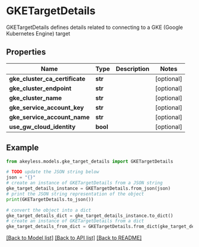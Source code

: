 # GKETargetDetails

GKETargetDetails defines details related to connecting to a GKE (Google Kubernetes Engine) target

## Properties

Name | Type | Description | Notes
------------ | ------------- | ------------- | -------------
**gke_cluster_ca_certificate** | **str** |  | [optional] 
**gke_cluster_endpoint** | **str** |  | [optional] 
**gke_cluster_name** | **str** |  | [optional] 
**gke_service_account_key** | **str** |  | [optional] 
**gke_service_account_name** | **str** |  | [optional] 
**use_gw_cloud_identity** | **bool** |  | [optional] 

## Example

```python
from akeyless.models.gke_target_details import GKETargetDetails

# TODO update the JSON string below
json = "{}"
# create an instance of GKETargetDetails from a JSON string
gke_target_details_instance = GKETargetDetails.from_json(json)
# print the JSON string representation of the object
print(GKETargetDetails.to_json())

# convert the object into a dict
gke_target_details_dict = gke_target_details_instance.to_dict()
# create an instance of GKETargetDetails from a dict
gke_target_details_from_dict = GKETargetDetails.from_dict(gke_target_details_dict)
```
[[Back to Model list]](../README.md#documentation-for-models) [[Back to API list]](../README.md#documentation-for-api-endpoints) [[Back to README]](../README.md)


